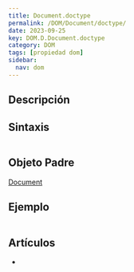 ```yaml
---
title: Document.doctype
permalink: /DOM/Document/doctype/
date: 2023-09-25
key: DOM.D.Document.doctype
category: DOM
tags: [propiedad dom]
sidebar:
  nav: dom
---
```


## Descripción


## Sintaxis


```javascript

```


## Objeto Padre


[Document](https://www.w3api.com/DOM/Document/)


## Ejemplo


```javascript

```


## Artículos

- 
